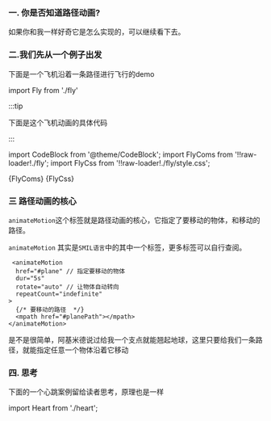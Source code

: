
### 一. 你是否知道路径动画? 

如果你和我一样好奇它是怎么实现的，可以继续看下去。


### 二.我们先从一个例子出发

下面是一个飞机沿着一条路径进行飞行的demo

import Fly from './fly'

<Fly />


:::tip

下面是这个飞机动画的具体代码

:::

import CodeBlock from '@theme/CodeBlock';
import FlyComs from '!!raw-loader!./fly';
import FlyCss from '!!raw-loader!./fly/style.css';

<CodeBlock language="tsx">{FlyComs}</CodeBlock>
<CodeBlock language="css">{FlyCss}</CodeBlock>


### 三 路径动画的核心

`animateMotion`这个标签就是路径动画的核心，它指定了要移动的物体，和移动的路径。

`animateMotion` 其实是`SMIL语言`中的其中一个标签，更多标签可以自行查阅。

``` tsx
 <animateMotion
  href="#plane" // 指定要移动的物体
  dur="5s"
  rotate="auto" // 让物体自动转向
  repeatCount="indefinite"
>
  {/* 要移动的路径  */}
  <mpath href="#planePath"></mpath>  
</animateMotion>
```

是不是很简单，阿基米德说过给我一个支点就能翘起地球，这里只要给我们一条路径，就能指定任意一个物体沿着它移动

### 四. 思考

下面的一个心跳案例留给读者思考，原理也是一样

import Heart from './heart';

<Heart />
